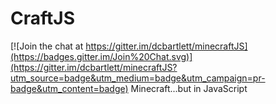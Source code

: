 # CraftJS

[![Join the chat at https://gitter.im/dcbartlett/minecraftJS](https://badges.gitter.im/Join%20Chat.svg)](https://gitter.im/dcbartlett/minecraftJS?utm_source=badge&utm_medium=badge&utm_campaign=pr-badge&utm_content=badge)
Minecraft...but in JavaScript
